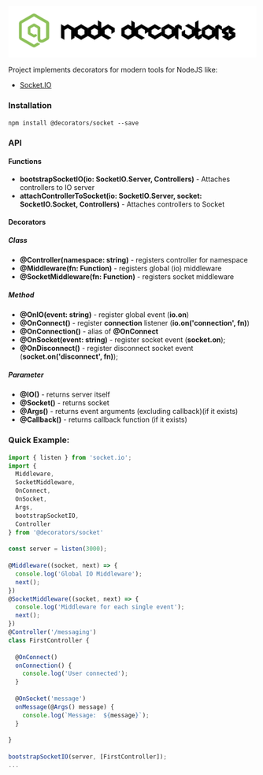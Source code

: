 ![Node Decorators](https://github.com/serhiisol/node-decorators/blob/master/decorators.png?raw=true)

Project implements decorators for modern tools for NodeJS like:
- [Socket.IO]

### Installation
```
npm install @decorators/socket --save
```
### API
#### Functions
* **bootstrapSocketIO(io: SocketIO.Server, Controllers)** -  Attaches controllers to IO server
* **attachControllerToSocket(io: SocketIO.Server, socket: SocketIO.Socket, Controllers)** -  Attaches controllers to Socket
 
#### Decorators
##### Class
* **@Controller(namespace: string)** - registers controller for namespace
* **@Middleware(fn: Function)** - registers global (io) middleware
* **@SocketMiddleware(fn: Function)** - registers socket middleware

##### Method
* **@OnIO(event: string)** - register global event (**io.on**)
* **@OnConnect()** - register **connection** listener (**io.on('connection', fn)**)
* **@OnConnection()** - alias of **@OnConnect**
* **@OnSocket(event: string)** - register socket event (**socket.on**);
* **@OnDisconnect()** - register disconnect socket event (**socket.on('disconnect', fn)**);

##### Parameter
* **@IO()** - returns server itself
* **@Socket()** - returns socket
* **@Args()** - returns event arguments (excluding callback)(if it exists)
* **@Callback()** - returns callback function (if it exists)

### Quick Example:
```typescript
import { listen } from 'socket.io';
import {
  Middleware,
  SocketMiddleware,
  OnConnect,
  OnSocket,
  Args,
  bootstrapSocketIO,
  Controller
} from '@decorators/socket'

const server = listen(3000);

@Middleware((socket, next) => {
  console.log('Global IO Middleware');
  next();
})
@SocketMiddleware((socket, next) => {
  console.log('Middleware for each single event');
  next();
})
@Controller('/messaging')
class FirstController {

  @OnConnect()
  onConnection() {
    console.log('User connected');
  }

  @OnSocket('message')
  onMessage(@Args() message) {
    console.log(`Message:  ${message}`);
  }

}

bootstrapSocketIO(server, [FirstController]);
...
```
[Socket.IO]:http://socket.io/
